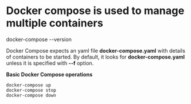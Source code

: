 # Docker compose is used to manage multiple containers 

docker-compose --version

Docker Compose expects an yaml file **docker-compose.yaml** with details of containers to be started. By default, it looks for **docker-compose.yaml** unless it is specified with **--f** option.

**Basic Docker Compose operations**
```
docker-compose up
docker-compose stop
docker-compose down
```


